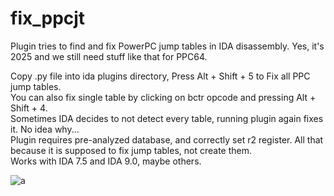 # fix_ppcjt
Plugin tries to find and fix PowerPC jump tables in IDA disassembly. Yes, it's 2025 and we still need stuff like that for PPC64.

Copy .py file into ida plugins directory, Press Alt + Shift + 5 to Fix all PPC jump tables.  
You can also fix single table by clicking on bctr opcode and pressing Alt + Shift + 4.  
Sometimes IDA decides to not detect every table, running plugin again fixes it. No idea why...  
Plugin requires pre-analyzed database, and correctly set r2 register. All that because it is supposed to fix jump tables, not create them.  
Works with IDA 7.5 and IDA 9.0, maybe others.

![a](https://github.com/user-attachments/assets/976cbf05-6a90-4e5c-941c-49d0e7f7a4de)
